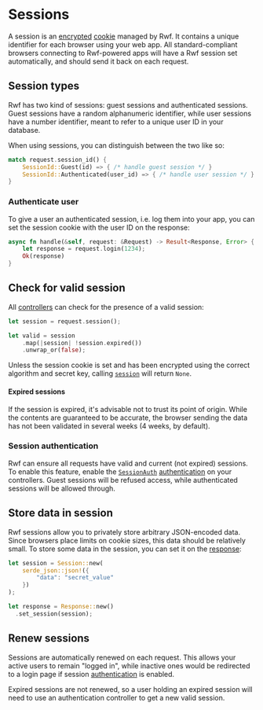 # Sessions

A session is an [encrypted](../../encryption) [cookie](../cookies) managed by Rwf. It contains a unique identifier for each browser using your web app. All standard-compliant browsers connecting to Rwf-powered apps will have a Rwf session set automatically, and should send it back on each request.

## Session types

Rwf has two kind of sessions: guest sessions and authenticated sessions. Guest sessions have a random alphanumeric identifier, while user sessions have a number identifier, meant to refer to a unique user ID in your database.

When using sessions, you can distinguish between the two like so:

```rust
match request.session_id() {
    SessionId::Guest(id) => { /* handle guest session */ }
    SessionId::Authenticated(user_id) => { /* handle user session */ }
}
```


### Authenticate user

To give a user an authenticated session, i.e. log them into your app, you can set the session cookie with the user ID on the response:

```rust
async fn handle(&self, request: &Request) -> Result<Response, Error> {
    let response = request.login(1234);
    Ok(response)
}
```

## Check for valid session

All [controllers](../) can check for the presence of a valid session:

```rust
let session = request.session();

let valid = session
    .map(|session| !session.expired())
    .unwrap_or(false);
```

Unless the session cookie is set and has been encrypted using the correct algorithm and secret key, calling [`session`](https://docs.rs/rwf/latest/rwf/http/request/struct.Request.html#method.session) will return `None`.

#### Expired sessions
If the session is expired, it's advisable not to trust its point of origin. While the contents are guaranteed to be accurate, the browser sending the data has not been validated in several weeks (4 weeks, by default).

### Session authentication

Rwf can ensure all requests have valid and current (not expired) sessions. To enable this feature, enable the [`SessionAuth`](https://docs.rs/rwf/latest/rwf/controller/auth/struct.SessionAuth.html) [authentication](../authentication) on your controllers. Guest sessions will be refused access, while authenticated sessions will be allowed through.

## Store data in session

Rwf sessions allow you to privately store arbitrary JSON-encoded data. Since browsers place limits on cookie sizes, this data should be relatively small. To store some data in the session, you can set it on the [response](../response):

```rust
let session = Session::new(
    serde_json::json!({
        "data": "secret_value"
    })
);

let response = Response::new()
  .set_session(session);
```

## Renew sessions

Sessions are automatically renewed on each request. This allows your active users to remain "logged in", while inactive ones would be redirected to a login page if session [authentication](../authentication) is enabled.

Expired sessions are not renewed, so a user holding an expired session will need to use an authentication controller to get a new valid session.
